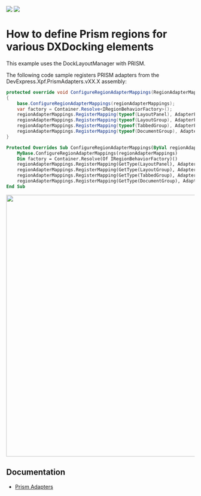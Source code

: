 <!-- default badges list -->
[![](https://img.shields.io/badge/Open_in_DevExpress_Support_Center-FF7200?style=flat-square&logo=DevExpress&logoColor=white)](https://supportcenter.devexpress.com/ticket/details/E3339)
[![](https://img.shields.io/badge/📖_How_to_use_DevExpress_Examples-e9f6fc?style=flat-square)](https://docs.devexpress.com/GeneralInformation/403183)
<!-- default badges end -->

# How to define Prism regions for various DXDocking elements


This example uses the DockLayoutManager with PRISM.

The following code sample registers PRISM adapters from the DevExpress.Xpf.PrismAdapters.vXX.X assembly:

```cs
protected override void ConfigureRegionAdapterMappings(RegionAdapterMappings regionAdapterMappings)
{
    base.ConfigureRegionAdapterMappings(regionAdapterMappings);
    var factory = Container.Resolve<IRegionBehaviorFactory>();
    regionAdapterMappings.RegisterMapping(typeof(LayoutPanel), AdapterFactory.Make<RegionAdapterBase<LayoutPanel>>(factory));
    regionAdapterMappings.RegisterMapping(typeof(LayoutGroup), AdapterFactory.Make<RegionAdapterBase<LayoutGroup>>(factory));
    regionAdapterMappings.RegisterMapping(typeof(TabbedGroup), AdapterFactory.Make<RegionAdapterBase<TabbedGroup>>(factory));
    regionAdapterMappings.RegisterMapping(typeof(DocumentGroup), AdapterFactory.Make<RegionAdapterBase<DocumentGroup>>(factory));
}
```

```vb
Protected Overrides Sub ConfigureRegionAdapterMappings(ByVal regionAdapterMappings As RegionAdapterMappings)
	MyBase.ConfigureRegionAdapterMappings(regionAdapterMappings)
	Dim factory = Container.Resolve(Of IRegionBehaviorFactory)()
	regionAdapterMappings.RegisterMapping(GetType(LayoutPanel), AdapterFactory.Make(Of RegionAdapterBase(Of LayoutPanel))(factory))
	regionAdapterMappings.RegisterMapping(GetType(LayoutGroup), AdapterFactory.Make(Of RegionAdapterBase(Of LayoutGroup))(factory))
	regionAdapterMappings.RegisterMapping(GetType(TabbedGroup), AdapterFactory.Make(Of RegionAdapterBase(Of TabbedGroup))(factory))
	regionAdapterMappings.RegisterMapping(GetType(DocumentGroup), AdapterFactory.Make(Of RegionAdapterBase(Of DocumentGroup))(factory))
End Sub
```

<img src="https://user-images.githubusercontent.com/12169834/175349878-e1127eac-bbc2-412d-b36c-396a33b0c99f.png" width=700px/>

## Documentation

- [Prism Adapters](https://docs.devexpress.com/WPF/117848/common-concepts/prism-adapters?p=netframework)

